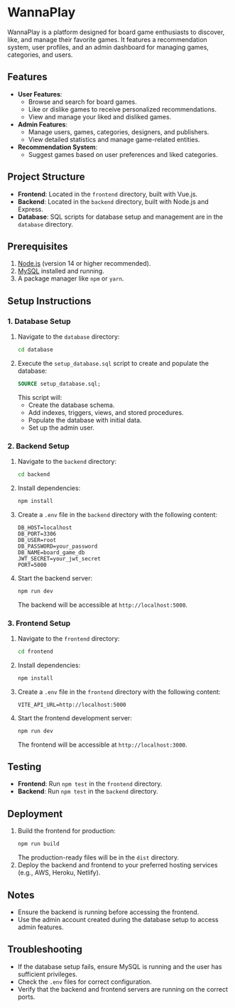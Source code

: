 # WannaPlay

WannaPlay is a platform designed for board game enthusiasts to discover, like, and manage their favorite games. It features a recommendation system, user profiles, and an admin dashboard for managing games, categories, and users.

## Features
- **User Features**:
  - Browse and search for board games.
  - Like or dislike games to receive personalized recommendations.
  - View and manage your liked and disliked games.
- **Admin Features**:
  - Manage users, games, categories, designers, and publishers.
  - View detailed statistics and manage game-related entities.
- **Recommendation System**:
  - Suggest games based on user preferences and liked categories.

## Project Structure
- **Frontend**: Located in the `frontend` directory, built with Vue.js.
- **Backend**: Located in the `backend` directory, built with Node.js and Express.
- **Database**: SQL scripts for database setup and management are in the `database` directory.

## Prerequisites
1. [Node.js](https://nodejs.org/) (version 14 or higher recommended).
2. [MySQL](https://www.mysql.com/) installed and running.
3. A package manager like `npm` or `yarn`.

## Setup Instructions

### 1. Database Setup
1. Navigate to the `database` directory:
   ```bash
   cd database
   ```
2. Execute the `setup_database.sql` script to create and populate the database:
   ```sql
   SOURCE setup_database.sql;
   ```
   This script will:
   - Create the database schema.
   - Add indexes, triggers, views, and stored procedures.
   - Populate the database with initial data.
   - Set up the admin user.

### 2. Backend Setup
1. Navigate to the `backend` directory:
   ```bash
   cd backend
   ```
2. Install dependencies:
   ```bash
   npm install
   ```
3. Create a `.env` file in the `backend` directory with the following content:
   ```
   DB_HOST=localhost
   DB_PORT=3306
   DB_USER=root
   DB_PASSWORD=your_password
   DB_NAME=board_game_db
   JWT_SECRET=your_jwt_secret
   PORT=5000
   ```
4. Start the backend server:
   ```bash
   npm run dev
   ```
   The backend will be accessible at `http://localhost:5000`.

### 3. Frontend Setup
1. Navigate to the `frontend` directory:
   ```bash
   cd frontend
   ```
2. Install dependencies:
   ```bash
   npm install
   ```
3. Create a `.env` file in the `frontend` directory with the following content:
   ```
   VITE_API_URL=http://localhost:5000
   ```
4. Start the frontend development server:
   ```bash
   npm run dev
   ```
   The frontend will be accessible at `http://localhost:3000`.

## Testing
- **Frontend**: Run `npm test` in the `frontend` directory.
- **Backend**: Run `npm test` in the `backend` directory.

## Deployment
1. Build the frontend for production:
   ```bash
   npm run build
   ```
   The production-ready files will be in the `dist` directory.
2. Deploy the backend and frontend to your preferred hosting services (e.g., AWS, Heroku, Netlify).

## Notes
- Ensure the backend is running before accessing the frontend.
- Use the admin account created during the database setup to access admin features.

## Troubleshooting
- If the database setup fails, ensure MySQL is running and the user has sufficient privileges.
- Check the `.env` files for correct configuration.
- Verify that the backend and frontend servers are running on the correct ports.

